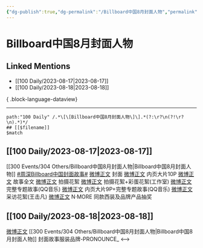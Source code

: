 ```yaml
---
{"dg-publish":true,"dg-permalink":"/Billboard中国8月封面人物","permalink":"/Billboard中国8月封面人物/","created":"2023-08-23T19:02:20.548+08:00","updated":"2023-08-24T19:21:18.625+08:00"}
---
```


# Billboard中国8月封面人物

## Linked Mentions
- [[100 Daily/2023-08-17\|2023-08-17]]
- [[100 Daily/2023-08-18\|2023-08-18]]

{ .block-language-dataview}

---

```expander
path:"100 Daily" /.*\[\[Billboard中国8月封面人物\]\].*(?:\r?\n(?!\r?\n).*)*/
## [[$filename]]
$match
```
## [[100 Daily/2023-08-17\|2023-08-17]]
[[300 Events/304 Others/Billboard中国8月封面人物\|Billboard中国8月封面人物]]
[#周深Billboard中国封面故事#](https://s.weibo.com/weibo?q=%23%E5%91%A8%E6%B7%B1Billboard%E4%B8%AD%E5%9B%BD%E5%B0%81%E9%9D%A2%E6%95%85%E4%BA%8B%23)
[微博正文](https://weibo.com/7747130271/NeZLiwZNA) 封面
[微博正文](https://weibo.com/7747130271/NeZPlDHX9) 内页大片10P
[微博正文](https://weibo.com/7747130271/NeZTrbQSg) 故事全文
[微博正文](https://weibo.com/7747130271/Nf02UE9TK) 拍摄花絮
[微博正文](http://weibo.com/7478855230/Nf0hlqnie) 拍摄花絮+彩蛋花絮(工作室)
[微博正文](https://weibo.com/7747130271/Nf01wDKmR) 完整专题故事(QQ音乐)
[微博正文](https://weibo.com/2169129705/Nf09EfuiR) 内页大片9P+完整专题故事(QQ音乐)
[微博正文](https://weibo.com/1647081117/Nf0C9fPfV) 采访花絮(王击凡)
[微博正文](http://weibo.com/3276035885/Nf2jhbqZZ) N·MORE 同款西装及品牌产品抽奖
## [[100 Daily/2023-08-18\|2023-08-18]]
[微博正文](http://weibo.com/5725330925/Nfan09Cst) [[300 Events/304 Others/Billboard中国8月封面人物\|Billboard中国8月封面人物]] 封面故事服装品牌-PRONOUNCE_
<-->